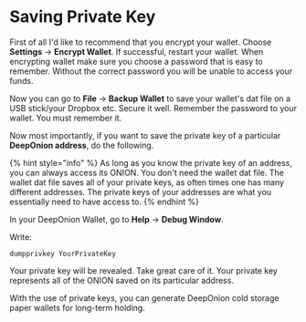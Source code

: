 # Saving Private Key

First of all I'd like to recommend that you encrypt your wallet. Choose **Settings** -&gt; **Encrypt Wallet**. If successful, restart your wallet. When encrypting wallet make sure you choose a password that is easy to remember. Without the correct password you will be unable to access your funds.

Now you can go to **File** -&gt; **Backup Wallet** to save your wallet's dat file on a USB stick/your Dropbox etc. Secure it well. Remember the password to your wallet. You must remember it.  
  
Now most importantly, if you want to save the private key of a particular **DeepOnion address**, do the following.

{% hint style="info" %}
As long as you know the private key of an address, you can always access its ONION. You don't need the wallet dat file. The wallet dat file saves all of your private keys, as often times one has many different addresses. The private keys of your addresses are what you essentially need to have access to.
{% endhint %}

In your DeepOnion Wallet, go to **Help** -&gt; **Debug Window**.  
  
Write: 

```text
dumpprivkey YourPrivateKey
```

Your private key will be revealed. Take great care of it. Your private key represents all of the ONION saved on its particular address.  
  
With the use of private keys, you can generate DeepOnion cold storage paper wallets for long-term holding.

